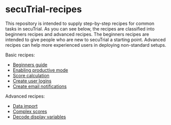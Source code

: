# secuTrial-recipes

This repository is intended to supply step-by-step recipes for common tasks in secuTrial. As you can see below, the recipes are classified into beginners recipes and advanced recipes. The beginners recipes are intended to give people who are new to secuTrial a starting point. Advanced recipes can help more experienced users in deploying non-standard setups. 

Basic recipes:

- [Beginners guide](https://github.com/PatrickRWright/SCTO/tree/master/secuTrial/recipes/beginner_howto)
- [Enabling productive mode](https://github.com/PatrickRWright/SCTO/tree/master/secuTrial/recipes/enable_productive_mode)
- [Score calculation](https://github.com/PatrickRWright/SCTO/tree/master/DM/secuTrial/recipes/score_calculation)
- [Create user logins](https://github.com/PatrickRWright/SCTO/tree/master/DM/secuTrial/recipes/create_user_logins)
- [Create email notifications](https://github.com/PatrickRWright/SCTO/tree/master/DM/secuTrial/recipes/create_email_notification)

Advanced recipes:

- [Data import](https://github.com/PatrickRWright/SCTO/tree/master/secuTrial/recipes/import_data)
- [Complex scores](https://github.com/PatrickRWright/SCTO/tree/master/DM/secuTrial/recipes/score_calculation_advanced)
- [Decode display variables](https://github.com/PatrickRWright/SCTO/tree/master/DM/secuTrial/recipes/decode_display_variables)
